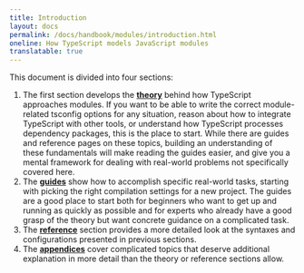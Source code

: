 ```yaml
---
title: Introduction
layout: docs
permalink: /docs/handbook/modules/introduction.html
oneline: How TypeScript models JavaScript modules
translatable: true
---
```


This document is divided into four sections:

1. The first section develops the [**theory**](/docs/handbook/modules/theory.html) behind how TypeScript approaches modules. If you want to be able to write the correct module-related tsconfig options for any situation, reason about how to integrate TypeScript with other tools, or understand how TypeScript processes dependency packages, this is the place to start. While there are guides and reference pages on these topics, building an understanding of these fundamentals will make reading the guides easier, and give you a mental framework for dealing with real-world problems not specifically covered here.
2. The [**guides**](/docs/handbook/modules/guides/choosing-compiler-options.html) show how to accomplish specific real-world tasks, starting with picking the right compilation settings for a new project. The guides are a good place to start both for beginners who want to get up and running as quickly as possible and for experts who already have a good grasp of the theory but want concrete guidance on a complicated task.
3. The [**reference**](/docs/handbook/modules/reference.html) section provides a more detailed look at the syntaxes and configurations presented in previous sections.
4. The [**appendices**](/docs/handbook/modules/appendices/esm-cjs-interop.html) cover complicated topics that deserve additional explanation in more detail than the theory or reference sections allow.